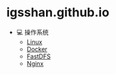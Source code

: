 # igsshan.github.io

- :computer: 操作系统
  - [Linux](https://github.com/igsshan/igsshan.github.io/blob/main/notes/%E6%93%8D%E4%BD%9C%E7%B3%BB%E7%BB%9F/4.Linux%E4%BD%BF%E7%94%A8/Linux%E4%BD%BF%E7%94%A8.md)
  - [Docker](https://github.com/igsshan/igsshan.github.io/blob/main/notes/%E6%93%8D%E4%BD%9C%E7%B3%BB%E7%BB%9F/1.docker%E4%BD%BF%E7%94%A8/docker%E5%AE%89%E8%A3%85.md)
  - [FastDFS](https://github.com/igsshan/igsshan.github.io/blob/main/notes/%E6%93%8D%E4%BD%9C%E7%B3%BB%E7%BB%9F/3.fastdfs%E4%BD%BF%E7%94%A8/docker%E5%AE%89%E8%A3%85fastdfs.md)
  - [Nginx](https://github.com/igsshan/igsshan.github.io/blob/main/notes/%E6%93%8D%E4%BD%9C%E7%B3%BB%E7%BB%9F/2.nginx%E4%BD%BF%E7%94%A8/nginx%E4%BB%8B%E7%BB%8D.md)